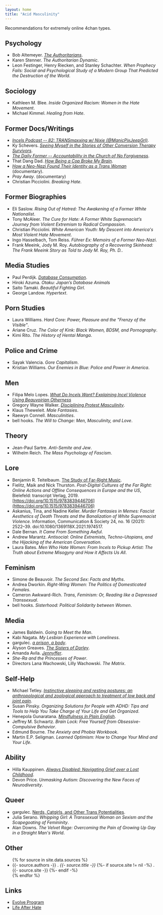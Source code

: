 ```yaml
---
layout: home
title: "Acid Masculinity"
---
```


Recommendations for extremely online 4chan types.

## Psychology

+ Bob Altemeyer. [*The Authoritarians*](https://theauthoritarians.org/).
+ Karen Stenner. *The Authoritarian Dynamic*.
+ Leon Festinger, Henry Riecken, and Stanley Schachter. *When Prophecy Fails: Social and Psychological Study of a Modern Group That Predicted the Destruction of the World*.
<!-- + Martin Kantor. *Distancing: Avoidant Personality Disorder*. -->

## Sociology

+ Kathleen M. Blee. *Inside Organized Racism: Women in the Hate Movement*.
+ Michael Kimmel. *Healing from Hate*.

## Former Docs/Writings

+ [*Incels Podcast -- 82: TRANSmaxxing w/ Nixie (@ManicPixJeepGrl)*](https://www.spreaker.com/user/16630550/emastered-ep82parta).
+ Ky Schevers. [*Seeing Myself in the Stories of Other Conversion Therapy Survivors*](https://reclaimingtrans.com/2022/03/06/seeing-myself-in-the-stories-of-other-conversion-therapy-survivors/).
+ [*The Daily Former -- Accountability in the Church of No Forgiveness*](https://www.buzzsprout.com/2163760/13023245-accountability-in-the-church-of-no-forgiveness).
+ That Dang Dad. [*How Being a Cop Broke My Brain*](https://youtu.be/_nl5zMIwcmQ).
+ [*How a Neo-Nazi Found Their Identity as a Trans Woman*](https://video.vice.com/en_us/video/vice-how-a-neo-nazi-found-their-identity-as-a-trans-woman/5b34c997be4077208b663b2e) (documentary).
+ *Pray Away*. (documentary)
+ Christian Picciolini. *Breaking Hate*.

## Former Biographies

+ Eli Saslow. *Rising Out of Hatred: The Awakening of a Former White Nationalist*.
+ Tony McAleer. *The Cure for Hate: A Former White Supremacist’s Journey from Violent Extremism to Radical Compassion*.
+ Christian Picciolini. *White American Youth: My Descent into America's Most Violent Hate Movement*.
+ Ingo Hasselbach, Tom Reiss. *Führer Ex: Memoirs of a Former Neo-Nazi*.
+ Frank Meeink, Jody M. Roy. *Autobiography of a Recovering Skinhead: The Frank Meeink Story as Told to Jody M. Roy, Ph. D.*.

## Media Studies

+ Paul Perdijk. [*Database Consumption*](https://jmpc-utokyo.com/keyword/database-consumption/).
+ Hiroki Azuma. *Otaku: Japan’s Database Animals*
+ Saito Tamaki. *Beautiful Fighting Girl*.
+ George Landow. *Hypertext*.

## Porn Studies

+ Laura Williams. *Hard Core: Power, Pleasure and the "Frenzy of the Visible"*.
+ Ariane Cruz. *The Color of Kink: Black Women, BDSM, and Pornography*.
+ Kimi Rito. *The History of Hentai Manga*.

## Police and Crime

+ Sayak Valencia. *Gore Capitalism*.
+ Kristian Williams. *Our Enemies in Blue: Police and Power in America*.

## Men

+ Filipa Melo Lopes. [*What Do Incels Want? Explaining Incel Violence Using Beauvoirian Otherness*](https://www.cambridge.org/core/journals/hypatia/article/what-do-incels-want-explaining-incel-violence-using-beauvoirian-otherness/41705602E4C9B814BEEAE7825233BBD2)
+ Gregory Wayne Walker. [*Disciplining Protest Masculinity*](https://doi.org/10.1177/1097184X05284217).
+ Klaus Theweleit. *Male Fantasies*.
+ Raewyn Connell. *Masculinities*.
+ bell hooks. *The Will to Change: Men, Masculinity, and Love*.

## Theory

+ Jean-Paul Sartre. *Anti-Semite and Jew*.
+ Wilhelm Reich. *The Mass Psychology of Fascism*.

## Lore

+ Benjamin R. Teitelbaum. [The Study of Far-Right Music](https://musicresearchannual.org/teitelbaum-the-study-of-far-right-music/).
+ Fielitz, Maik and Nick Thurston. *Post-Digital Cultures of the Far Right: Online Actions and Offline Consequences in Europe and the US*, Bielefeld: transcript Verlag, 2019. [https://doi.org/10.1515/9783839446706](https://doi.org/10.1515/9783839446706)
+ Askanius, Tina, and Nadine Keller. *Murder Fantasies in Memes: Fascist Aesthetics of Death Threats and the Banalization of White Supremacist Violence.* Information, Communication & Society 24, no. 16 (2021): 2522–39. doi:10.1080/1369118X.2021.1974517.
+ Dale Bernan. *It Came From Something Awful*.
+ Andrew Marantz. *Antisocial: Online Extremists, Techno-Utopians, and the Hijacking of the American Conversation*.
+ Laura Bates. *Men Who Hate Women: From Incels to Pickup Artist: The Truth about Extreme Misogyny and How it Affects Us All*.

## Feminism

+ Simone de Beauvoir. *The Second Sex: Facts and Myths*.
+ Andrea Dworkin. *Right-Wing Women: The Politics of Domesticated Females*.
+ Cameron Awkward-Rich. *Trans, Feminism: Or, Reading like a Depressed Transsexual*.
+ bell hooks. *Sisterhood: Political Solidarity between Women*.

<!-- ## Far-Right Canon -->

<!-- + J. R. R. Tolkien. *The Lord of the Rings* -->
<!-- + Andrew Anglin. [*A Normie's Guide to the Alt-Right*](https://web.archive.org/web/20231210135756/https://dailystormer.in/a-normies-guide-to-the-alt-right/). -->
<!-- + Andrew Mac Donald (William Pierce). [*The Turner Diaries*](https://archive.org/details/the-turner-diaries-andrew-mac-donald-william-pierce). -->

## Media

+ James Baldwin. *Going to Meet the Man*.
+ Kabi Nagata. *My Lesbian Experience with Loneliness*.
+ gargulec. [*a prison, a body*](https://forums.sufficientvelocity.com/threads/a-prison-a-body-nsfw.63933/).
+ Alyson Greaves. [*The Sisters of Dorley*](https://www.scribblehub.com/series/421879/the-sisters-of-dorley/).
+ Amanda Avila. [*Jennyffer*](https://youtu.be/a4-0YUQcca8).
+ *She-Ra and the Princesses of Power*.
+ Directors Lana Wachowski, Lilly Wachowski. *The Matrix*.

## Self-Help

+ Michael Tetley. [*Instinctive sleeping and resting postures: an anthropological and zoological approach to treatment of low back and joint pain*](https://www.ncbi.nlm.nih.gov/pmc/articles/PMC1119282/).
+ Susan Pinsky. *Organizing Solutions for People with ADHD: Tips and Tools to Help You Take Charge of Your Life and Get Organized*.
+ Henepola Gunaratana. [*Mindfulness in Plain English*](https://www.vipassana.com/meditation/mindfulness_in_plain_english.html).
+ Jeffrey M. Schwartz. *Brain Lock: Free Yourself from Obsessive-Compulsive Behavior*.
+ Edmund Bourne. *The Anxiety and Phobia Workbook*.
+ Martin E.P. Seligman. *Learned Optimism: How to Change Your Mind and Your Life*.

## Ability

+ Hilla Kauppinen. [*Always Disabled: Navigating Grief over a Lost Childhood*](https://cripplemedia.com/me-autism-and-the-efforts-to-cure-us/).
+ Devon Price. *Unmasking Autism: Discovering the New Faces of Neurodiversity*.

## Queer

<!-- + After Trans Studies -->
+ gargulec. [Nerds, Catgirls, and Other Trans Potentialities](https://forums.sufficientvelocity.com/threads/nerds-catgirls-and-other-trans-potentialities-now-revised.104346/).
+ Julia Serano. *Whipping Girl: A Transsexual Woman on Sexism and the Scapegoating of Femininity*.
+ Alan Downs. *The Velvet Rage: Overcoming the Pain of Growing Up Gay in a Straight Man's World*.
<!-- Little Miss Dysphoria -->
<!-- An Essay about Transgender Women and Madness -->
<!-- by Leah Tigers -->
<!-- http://www.trickymothernature.com/littlemissdysphoria.html -->

<!-- ## Mad -->
<!-- Seko, Yukari; Kikuchi, Minako (2023). Mentally Ill and Cute as Hell: Menhera Girls and Portrayals of Self-Injury in Japanese Popular Culture. Toronto Metropolitan University. Journal contribution. https://doi.org/10.32920/21950459.v1  -->

## Other


<!-- + Albert Camus. *The Rebel*. -->
<!-- + Max Stirner. The Unique and Its Property -->
<!-- + Devon Price. *Laziness Does Not Exist*. -->
<!-- + [*An Interview With "Incel Whisperer" Mike Crumplar*](https://www.countere.com/home/mikecrumplarincels). -->
<!-- + [*W(h)ither the Christian Right?*](https://post45.org/sections/contemporaries-essays/whither-the-christian-right/) -->
<ul>
{% for source in site.data.sources %}
  <li>
    {{- source.authors -}}
    . <i>{{- source.title -}}</i>
    {%- if source.site != nil -%}
    . {{- source.site -}}
    {%- endif -%}
  </li>
{% endfor %}
</ul>

## Links

+ [Evolve Program](https://evolveprogram.ca)
+ [Life After Hate](https://lifeafterhate.org)
